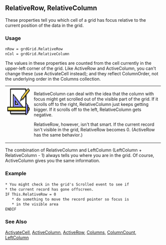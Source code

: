 ## RelativeRow, RelativeColumn

These properties tell you which cell of a grid has focus relative to the current position of the data in the grid.

### Usage

```foxpro
nRow = grdGrid.RelativeRow
nCol = grdGrid.RelativeColumn
```

The values in these properties are counted from the cell currently in the upper-left corner of the grid. Like ActiveRow and ActiveColumn, you can't change these (use ActivateCell instead); and they reflect ColumnOrder, not the underlying order in the Columns collection.

<table>
<tr>
  <td width="17%" valign="top">
<img width="94" height="94" src="Design.gif">
  </td>
  <td width="83%">
  <p>RelativeColumn can deal with the idea that the column with focus might get scrolled out of the visible part of the grid. If it scrolls off to the right, RelativeColumn just keeps getting bigger. If it scrolls off to the left, RelativeColumn gets negative. </p>
  <p>RelativeRow, however, isn't that smart. If the current record isn't visible in the grid, RelativeRow becomes 0. (ActiveRow has the same behavior.)</p>
  </td>
 </tr>
</table>

The combination of RelativeColumn and LeftColumn (LeftColumn + RelativeColumn - 1) always tells you where you are in the grid. Of course, ActiveColumn gives you the same information.

### Example

```foxpro
* You might check in the grid's Scrolled event to see if
* the current record has gone offscreen.
IF This.RelativeRow = 0
   * do something to move the record pointer so focus is
   * in the visible area
ENDIF
```
### See Also

[ActivateCell](s4g472.md), [ActiveColumn](s4g328.md), [ActiveRow](s4g328.md), [Columns](s4g467.md), [ColumnCount](s4g467.md), [LeftColumn](s4g555.md)